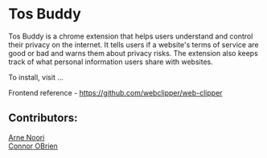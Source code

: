 # Tos Buddy
Tos Buddy is a chrome extension that helps users understand and control their privacy on the internet. It tells users if a website's terms of service are good or bad and warns them about privacy risks. The extension also keeps track of what personal information users share with websites.

To install, visit ... 

Frontend reference - https://github.com/webclipper/web-clipper

## Contributors:
[Arne Noori](https://github.com/arnenoori) <br>
[Connor OBrien](https://github.com/connorpobrien)
